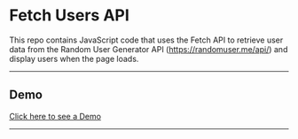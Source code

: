 # Fetch Users API

This repo contains JavaScript code that uses the Fetch API to retrieve user data from the Random User Generator API (https://randomuser.me/api/) and display users when the page loads.

---

## Demo

[Click here to see a Demo](https://stefanoturcarelli.github.io/fetch-users/)

---
